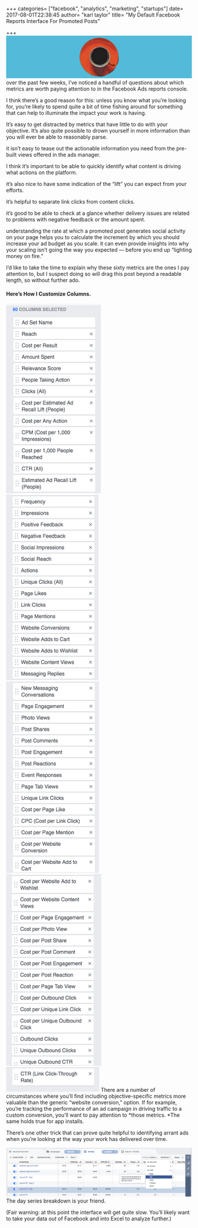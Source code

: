+++
categories= ["facebook", "analytics", "marketing", "startups"]
date= 2017-08-01T22:38:45 
author= "karl taylor"
title= "My Default Facebook Reports Interface For Promoted Posts"

+++
![](https://raw.githubusercontent.com/karljtaylor/kjt/blog/content/assets/12AFm1K631SzJpA3t8DluDcPA.png) over the past few weeks, I’ve noticed a handful of questions about which metrics are worth paying attention to in the Facebook Ads reports console.

 I think there’s a good reason for this: unless you know what you’re looking for, you’re likely to spend quite a bit of time fishing around for something that can help to illuminate the impact your work is having.

 It’s easy to get distracted by metrics that have little to do with your objective. It’s also quite possible to drown yourself in more information than you will ever be able to reasonably parse.

 it isn’t easy to tease out the actionable information you need from the pre-built views offered in the ads manager.

 I think it’s important to be able to quickly identify what content is driving what actions on the platform.

 it’s also nice to have some indication of the “lift” you can expect from your efforts.

 it’s helpful to separate link clicks from content clicks.

 it’s good to be able to check at a glance whether delivery issues are related to problems with negative feedback or the amount spent.

 understanding the rate at which a promoted post generates social activity on your page helps you to calculate the increment by which you should increase your ad budget as you scale. it can even provide insights into why your scaling isn’t going the way you expected — before you end up “lighting money on fire.”

 I’d like to take the time to explain why these sixty metrics are the ones I pay attention to, but I suspect doing so will drag this post beyond a readable length, so without further ado.

 #### Here’s How I Customize Columns.

 ![](https://raw.githubusercontent.com/karljtaylor/kjt/blog/content/assets/12AKubaNimh2qElpqCcxaPFYw.png) ![](https://raw.githubusercontent.com/karljtaylor/kjt/blog/content/assets/12AKRr0p3RhpHSsn-hJFjYVdQ.png) ![](https://raw.githubusercontent.com/karljtaylor/kjt/blog/content/assets/12AhM8lBegRHtETIyRFyEhXFA.png) ![](https://raw.githubusercontent.com/karljtaylor/kjt/blog/content/assets/12ATn9lkRabtwOg504POVweDQ.png) ![](https://raw.githubusercontent.com/karljtaylor/kjt/blog/content/assets/12AwIKF2swP-HQQ-_fXYyPT4g.png) There are a number of circumstances where you’ll find including objective-specific metrics more valuable than the generic “website conversion,” option. If for example, you’re tracking the performance of an ad campaign in driving traffic to a custom conversion, you’ll want to pay attention to *those metrics. *The same holds true for app installs.

 There’s one other trick that can prove quite helpful to identifying arrant ads when you’re looking at the way your work has delivered over time.

 ![](https://raw.githubusercontent.com/karljtaylor/kjt/blog/content/assets/12AZeFNKyUA9dNoPJxfnqTlnA.png) The day series breakdown is your friend.

 (Fair warning: at this point the interface will get quite slow. You’ll likely want to take your data *out* of Facebook and into Excel to analyze further.)

